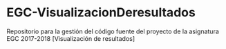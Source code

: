 # EGC-VisualizacionDeresultados
Repositorio para la gestión del código fuente del proyecto de la asignatura EGC 2017-2018 [Visualización de resultados]
